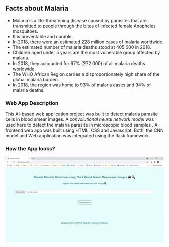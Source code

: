 ## Facts about Malaria
- Malaria is a life-threatening disease caused by parasites that are transmitted to people through the bites of infected female Anopheles mosquitoes.
- It is preventable and curable.
- In 2018, there were an estimated 228 million cases of malaria worldwide.
- The estimated number of malaria deaths stood at 405 000 in 2018.
- Children aged under 5 years are the most vulnerable group affected by malaria.
- In 2018, they accounted for 67% (272 000) of all malaria deaths worldwide.
- The WHO African Region carries a disproportionately high share of the global malaria burden.
- In 2018, the region was home to 93% of malaria cases and 94% of malaria deaths.

### Web App Description
This AI-based web application project was built to detect malaria parasite cells in blood smear images. A *convolutional neural network model* was used here to detect the malaria parasite in microscopic blood samples . A frontend web app was built using HTML, CSS and Javascript. Both, the CNN model and Web application was integrated using the flask framework. 

### How the App looks?
![Alt Text](https://github.com/drdataSpp/Spp-End2End-Deep-Learning-Projects/blob/master/Malaria%20Detection%20using%20ConvNets/Malaria-App.gif)
